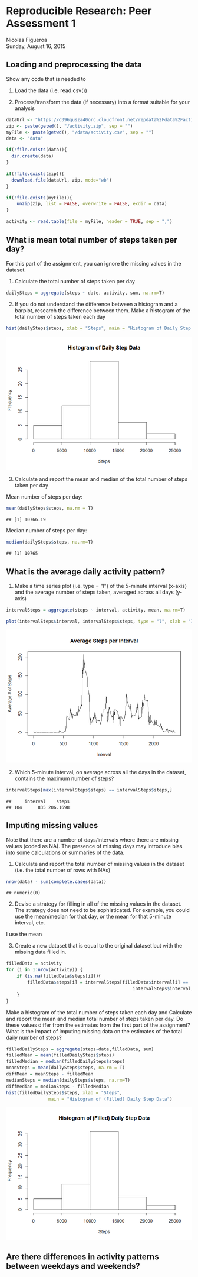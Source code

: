 # Reproducible Research: Peer Assessment 1
Nicolas Figueroa  
Sunday, August 16, 2015  


## Loading and preprocessing the data

Show any code that is needed to

1. Load the data (i.e. read.csv())

2. Process/transform the data (if necessary) into a format suitable for your analysis



```r
dataUrl <- "https://d396qusza40orc.cloudfront.net/repdata%2Fdata%2Factivity.zip"
zip <- paste(getwd(), "/activity.zip", sep = "")
myFile <- paste(getwd(), "/data/activity.csv", sep = "")
data <- "data"
```



```r
if(!file.exists(data)){
  dir.create(data)
}
```




```r
if(!file.exists(zip)){
  download.file(dataUrl, zip, mode="wb")
}
```



```r
if(!file.exists(myFile)){
    unzip(zip, list = FALSE, overwrite = FALSE, exdir = data)
}
```



```r
activity <- read.table(file = myFile, header = TRUE, sep = ",")
```


## What is mean total number of steps taken per day?

For this part of the assignment, you can ignore the missing values in the dataset.

1. Calculate the total number of steps taken per day


```r
dailySteps = aggregate(steps ~ date, activity, sum, na.rm=T)
```


2. If you do not understand the difference between a histogram and a barplot, research the difference between them. Make a histogram of the total number of steps taken each day


```r
hist(dailySteps$steps, xlab = "Steps", main = "Histogram of Daily Step Data")
```

![](Assesment_files/figure-html/unnamed-chunk-7-1.png) 




3. Calculate and report the mean and median of the total number of steps taken per day

Mean number of steps per day:


```r
mean(dailySteps$steps, na.rm = T)
```

```
## [1] 10766.19
```

Median number of steps per day:

```r
median(dailySteps$steps, na.rm=T)
```

```
## [1] 10765
```


## What is the average daily activity pattern?

1. Make a time series plot (i.e. type = "l") of the 5-minute interval (x-axis) and the average number of steps taken, averaged across all days (y-axis)


```r
intervalSteps = aggregate(steps ~ interval, activity, mean, na.rm=T)
```



```r
plot(intervalSteps$interval, intervalSteps$steps, type = "l", xlab = "Interval", ylab = "Average # of Steps", main = "Average Steps per Interval" )
```

![](Assesment_files/figure-html/unnamed-chunk-11-1.png) 


2. Which 5-minute interval, on average across all the days in the dataset, contains the maximum number of steps?


```r
intervalSteps[max(intervalSteps$steps) == intervalSteps$steps,]
```

```
##     interval    steps
## 104      835 206.1698
```




## Imputing missing values

Note that there are a number of days/intervals where there are missing values (coded as NA). The presence of missing days may introduce bias into some calculations or summaries of the data.

1. Calculate and report the total number of missing values in the dataset (i.e. the total number of rows with NAs)


```r
nrow(data) - sum(complete.cases(data))
```

```
## numeric(0)
```


2. Devise a strategy for filling in all of the missing values in the dataset. The strategy does not need to be sophisticated. For example, you could use the mean/median for that day, or the mean for that 5-minute interval, etc.

I use the mean

3. Create a new dataset that is equal to the original dataset but with the missing data filled in.


```r
filledData = activity
for (i in 1:nrow(activity)) {
    if (is.na(filledData$steps[i])){
        filledData$steps[i] = intervalSteps[filledData$interval[i] == 
                                                intervalSteps$interval, 2]
    }
}
```


Make a histogram of the total number of steps taken each day and Calculate and report the mean and median total number of steps taken per day. Do these values differ from the estimates from the first part of the assignment? What is the impact of imputing missing data on the estimates of the total daily number of steps?


```r
filledDailySteps = aggregate(steps~date,filledData, sum)
filledMean = mean(filledDailySteps$steps)
filledMedian = median(filledDailySteps$steps)
meanSteps = mean(dailySteps$steps, na.rm = T)
diffMean = meanSteps - filledMean
medianSteps = median(dailySteps$steps, na.rm=T)
diffMedian = medianSteps - filledMedian
hist(filledDailySteps$steps, xlab = "Steps", 
                main = "Histogram of (Filled) Daily Step Data")
```

![](Assesment_files/figure-html/unnamed-chunk-15-1.png) 


## Are there differences in activity patterns between weekdays and weekends?
